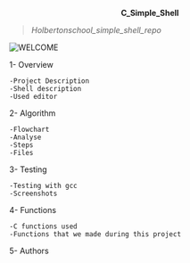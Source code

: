 <p style="text-align: center; font-weight: bold">C_Simple_Shell</p>

>*Holbertonschool_simple_shell_repo*


![WELCOME](https://i.pinimg.com/originals/9d/b9/71/9db9712c704dfba57ad2737bcf0de8a3.gif)

1- Overview 

    -Project Description
    -Shell description
    -Used editor

2- Algorithm

    -Flowchart
    -Analyse
    -Steps
    -Files

3- Testing

    -Testing with gcc
    -Screenshots

4- Functions

    -C functions used
    -Functions that we made during this project

5- Authors
